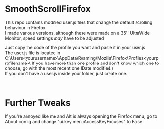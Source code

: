 # SmoothScrollFirefox

This repo contains modified user.js files that change the default scrolling behaviour in Firefox.<br>
I made various versions, although these were made on a 35'' UltraWide Monitor, speed settings *may* have to be adjusted<br>

Just copy the code of the profile you want and paste it in your user.js<br>
The user.js file is located in C:\Users\<yourusername>\AppData\Roaming\Mozilla\Firefox\Profiles\<yourprofilename>\\
If you have more than one profile and don't know which one to choose, go with the most recent one (Date modified.)<br>
If you don't have a user.js inside your folder, just create one.

<br>

# Further Tweaks

If you're annoyed like me and Alt is always opening the Firefox menu, go to About:config and change "ui.key.menuAccessKeyFocuses" to False
